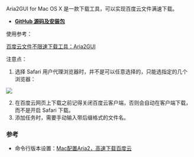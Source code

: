 Aria2GUI for Mac OS X 是一款下载工具，可以实现百度云文件满速下载。

* [**GitHub 源码及安装包**](https://github.com/yangshun1029/aria2gui)



使用参考：

[百度云文件不限速下载工具：Aria2GUI](https://mp.weixin.qq.com/s/Jxnm3lbaPNWMTLfKlCNB1A)



注意点：

1. 选择 Safari 用户代理浏览器时，并不是可以任意选择的，只能选指定的几个浏览器：

![](http://upload-images.jianshu.io/upload_images/2648731-695d42e0e765d408.jpg?imageMogr2/auto-orient/strip%7CimageView2/2/w/1000)

2. 在百度云网页上下载之前记得关闭百度云客户端，否则会自动在客户端下载，而不是开启 Safari 下载。
3. 添加任务时，需要手动输入带后缀格式的文件名。



### 参考

* 命令行版本设置：[Mac配置Aria2，高速下载百度云](https://yalv.me/aria2/)
